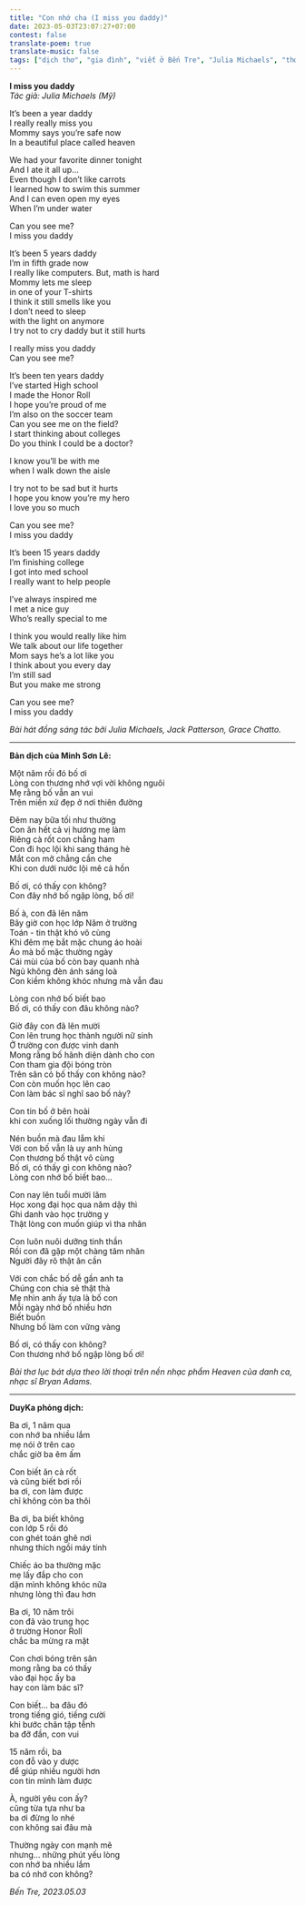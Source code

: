 ```yaml
---
title: "Con nhớ cha (I miss you daddy)"
date: 2023-05-03T23:07:27+07:00
contest: false
translate-poem: true
translate-music: false
tags: ["dịch thơ", "gia đình", "viết ở Bến Tre", "Julia Michaels", "thơ Mỹ"]
---
```

**I miss you daddy**  
*Tác giả: Julia Michaels (Mỹ)*  
  
It’s been a year daddy  
I really really miss you  
Mommy says you’re safe now  
In a beautiful place called heaven  
  
We had your favorite dinner tonight  
And I ate it all up...  
Even though I don’t like carrots  
I learned how to swim this summer  
And I can even open my eyes  
When I’m under water  
  
Can you see me?  
I miss you daddy  
  
It’s been 5 years daddy  
I’m in fifth grade now  
I really like computers. But, math is hard  
Mommy lets me sleep  
in one of your T-shirts  
I think it still smells like you  
I don’t need to sleep  
with the light on anymore  
I try not to cry daddy but it still hurts  
  
I really miss you daddy  
Can you see me?  
  
It’s been ten years daddy  
I’ve started High school  
I made the Honor Roll  
I hope you’re proud of me  
I’m also on the soccer team  
Can you see me on the field?  
I start thinking about colleges  
Do you think I could be a doctor?  
  
I know you’ll be with me  
when I walk down the aisle  
  
I try not to be sad but it hurts  
I hope you know you’re my hero  
I love you so much  
  
Can you see me?  
I miss you daddy  
  
It’s been 15 years daddy  
I’m finishing college  
I got into med school  
I really want to help people  
  
I’ve always inspired me  
I met a nice guy  
Who’s really special to me  
  
I think you would really like him  
We talk about our life together  
Mom says he’s a lot like you  
I think about you every day  
I’m still sad  
But you make me strong  
  
Can you see me?  
I miss you daddy  
  
*Bài hát đồng sáng tác bởi Julia Michaels, Jack Patterson, Grace Chatto.*  
  
***
  
**Bản dịch của Minh Sơn Lê:**  
  
Một năm rồi đó bố ơi  
Lòng con thương nhớ vợi vời không nguôi  
Mẹ rằng bố vẫn an vui  
Trên miền xứ đẹp ở nơi thiên đường  
  
Đêm nay bữa tối như thường  
Con ăn hết cả vị hương mẹ làm  
Riêng cà rốt con chẳng ham  
Con đi học lội khi sang tháng hè  
Mắt con mở chẳng cần che  
Khi con dưới nước lội mê cả hồn  
  
Bố ơi, có thấy con không?  
Con đây nhớ bố ngập lòng, bố ơi!  
  
Bố à, con đã lên năm  
Bây giờ con học lớp Năm ở trường  
Toán - tin thật khó vô cùng  
Khi đêm mẹ bắt mặc chung áo hoài  
Áo mà bố mặc thường ngày  
Cái mùi của bố còn bay quanh nhà  
Ngủ không đèn ánh sáng loà  
Con kiềm không khóc nhưng mà vẫn đau  
  
Lòng con nhớ bố biết bao  
Bố ơi, có thấy con đâu không nào?  
  
Giờ đây con đã lên mười  
Con lên trung học thành người nữ sinh  
Ở trường con được vinh danh  
Mong rằng bố hãnh diện dành cho con  
Con tham gia đội bóng tròn  
Trên sân cỏ bố thấy con không nào?  
Con còn muốn học lên cao  
Con làm bác sĩ nghĩ sao bố này?  
  
Con tin bố ở bên hoài  
khi con xuống lối thường ngày vẫn đi  
  
Nén buồn mà đau lắm khi  
Với con bố vẫn là uy anh hùng  
Con thương bố thật vô cùng  
Bố ơi, có thấy gì con không nào?  
Lòng con nhớ bố biết bao...  
  
Con nay lên tuổi mười lăm  
Học xong đại học qua năm dậy thì  
Ghi danh vào học trường y  
Thật lòng con muốn giúp vì tha nhân  
  
Con luôn nuôi dưỡng tinh thần  
Rồi con đã gặp một chàng tâm nhân  
Người đây rõ thật ân cần  
  
Với con chắc bố dễ gần anh ta  
Chúng con chia sẻ thật thà  
Mẹ nhìn anh ấy tựa là bố con  
Mỗi ngày nhớ bố nhiều hơn  
Biết buồn  
Nhưng bố làm con vững vàng  
  
Bố ơi, có thấy con không?  
Con thương nhớ bố ngập lòng bố ơi!  
  
*Bài thơ lục bát dựa theo lời thoại trên nền nhạc phẩm Heaven của danh ca, nhạc sĩ Bryan Adams.*
  
***
  
**DuyKa phỏng dịch:**  
  
Ba ơi, 1 năm qua  
con nhớ ba nhiều lắm  
mẹ nói ở trên cao  
chắc giờ ba êm ấm  
  
Con biết ăn cà rốt  
và cũng biết bơi rồi  
ba ơi, con làm được  
chỉ không còn ba thôi  
  
Ba ơi, ba biết không  
con lớp 5 rồi đó  
con ghét toán ghê nơi  
nhưng thích ngồi máy tính  
  
Chiếc áo ba thường mặc  
mẹ lấy đắp cho con  
dặn mình không khóc nữa  
nhưng lòng thì đau hơn  
  
Ba ơi, 10 năm trôi  
con đã vào trung học  
ở trường Honor Roll  
chắc ba mừng ra mặt  
  
Con chơi bóng trên sân  
mong rằng ba có thấy  
vào đại học ấy ba  
hay con làm bác sĩ?  
  
Con biết... ba đâu đó  
trong tiếng gió, tiếng cười  
khi bước chân tập tễnh  
ba đỡ đần, con vui  
  
15 năm rồi, ba  
con đỗ vào y dược  
để giúp nhiều người hơn  
con tin mình làm được  
  
À, người yêu con ấy?  
cũng từa tựa như ba  
ba ơi đừng lo nhé  
con không sai đâu mà  
  
Thường ngày con mạnh mẽ  
nhưng... những phút yếu lòng  
con nhớ ba nhiều lắm  
ba có nhớ con không?  
  
*Bến Tre, 2023.05.03*